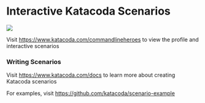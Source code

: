 # Interactive Katacoda Scenarios

[![](http://shields.katacoda.com/katacoda/commandlineheroes/count.svg)](https://www.katacoda.com/commandlineheroes "Get your profile on Katacoda.com")

Visit https://www.katacoda.com/commandlineheroes to view the profile and interactive scenarios

### Writing Scenarios
Visit https://www.katacoda.com/docs to learn more about creating Katacoda scenarios

For examples, visit https://github.com/katacoda/scenario-example

